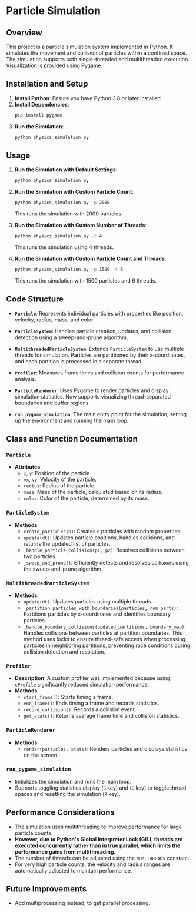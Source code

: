 # Particle Simulation

## Overview
This project is a particle simulation system implemented in Python. It simulates the movement and collision of particles within a confined space. The simulation supports both single-threaded and multithreaded execution. Visualization is provided using Pygame.

## Installation and Setup

1. **Install Python**: Ensure you have Python 3.8 or later installed.
2. **Install Dependencies**:
   ```bash
   pip install pygame
   ```
3. **Run the Simulation**:
   ```bash
   python physics_simulation.py
   ```

## Usage

1. **Run the Simulation with Default Settings**:
   ```bash
   python physics_simulation.py
   ```

2. **Run the Simulation with Custom Particle Count**:
   ```bash
   python physics_simulation.py -p 2000
   ```
   This runs the simulation with 2000 particles.

3. **Run the Simulation with Custom Number of Threads**:
   ```bash
   python physics_simulation.py -t 4
   ```
   This runs the simulation using 4 threads.

4. **Run the Simulation with Custom Particle Count and Threads**:
   ```bash
   python physics_simulation.py -p 1500 -t 6
   ```
   This runs the simulation with 1500 particles and 6 threads.

## Code Structure

- **`Particle`**: Represents individual particles with properties like position, velocity, radius, mass, and color.

- **`ParticleSystem`**: Handles particle creation, updates, and collision detection using a sweep-and-prune algorithm.

- **`MultithreadedParticleSystem`**: Extends `ParticleSystem` to use multiple threads for simulation. Particles are partitioned by their x-coordinates, and each partition is processed in a separate thread.

- **`Profiler`**: Measures frame times and collision counts for performance analysis.

- **`ParticleRenderer`**: Uses Pygame to render particles and display simulation statistics. Now supports visualizing thread-separated boundaries and buffer regions.

- **`run_pygame_simulation`**: The main entry point for the simulation, setting up the environment and running the main loop.


## Class and Function Documentation

### `Particle`
- **Attributes**:
  - `x`, `y`: Position of the particle.
  - `vx`, `vy`: Velocity of the particle.
  - `radius`: Radius of the particle.
  - `mass`: Mass of the particle, calculated based on its radius.
  - `color`: Color of the particle, determined by its mass.

### `ParticleSystem`
- **Methods**:
  - `create_particles(n)`: Creates `n` particles with random properties.
  - `update(dt)`: Updates particle positions, handles collisions, and returns the updated list of particles.
  - `_handle_particle_collision(p1, p2)`: Resolves collisions between two particles.
  - `_sweep_and_prune()`: Efficiently detects and resolves collisions using the sweep-and-prune algorithm.

### `MultithreadedParticleSystem`
- **Methods**:
  - `update(dt)`: Updates particles using multiple threads.
  - `_partition_particles_with_boundaries(particles, num_parts)`: Partitions particles by x-coordinates and identifies boundary particles.
  - `_handle_boundary_collisions(updated_partitions, boundary_map)`: Handles collisions between particles at partition boundaries. This method uses locks to ensure thread-safe access when processing particles in neighboring partitions, preventing race conditions during collision detection and resolution.

### `Profiler`
- **Description**: A custom profiler was implemented because using `cProfile` significantly reduced simulation performance.
- **Methods**:
  - `start_frame()`: Starts timing a frame.
  - `end_frame()`: Ends timing a frame and records statistics.
  - `record_collision()`: Records a collision event.
  - `get_stats()`: Returns average frame time and collision statistics.

### `ParticleRenderer`
- **Methods**:
  - `render(particles, stats)`: Renders particles and displays statistics on the screen.

### `run_pygame_simulation`
- Initializes the simulation and runs the main loop.
- Supports toggling statistics display (`S` key) and (`G` key) to toggle thread spaces and resetting the simulation (`R` key).

## Performance Considerations
- The simulation uses multithreading to improve performance for large particle counts.
- **However, due to Python's Global Interpreter Lock (GIL), threads are executed concurrently rather than in true parallel, which limits the performance gains from multithreading.**
- The number of threads can be adjusted using the `NUM_THREADS` constant.
- For very high particle counts, the velocity and radius ranges are automatically adjusted to maintain performance.

## Future Improvements
- Add multiprocessing instead, to get parallel processing.
